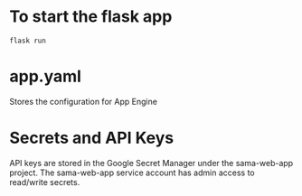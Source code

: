 # To start the flask app
`flask run`

# app.yaml
Stores the configuration for App Engine

# Secrets and API Keys
API keys are stored in the Google Secret Manager under the sama-web-app project.
The sama-web-app service account has admin access to read/write secrets.